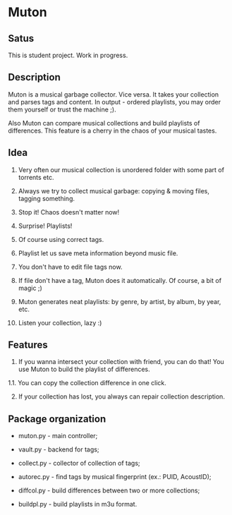 Muton
=====

Satus
-----

This is student project. Work in progress.


Description
-----------

Muton is a musical garbage collector. Vice versa.
It takes your collection and parses tags and content. 
In output - ordered playlists, you may order them 
yourself or trust the machine ;). 

Also Muton can compare musical collections and build 
playlists of differences. This feature is a cherry in
the chaos of your musical tastes.


Idea
----
 
 1. Very often our musical collection is unordered 
folder with some part of torrents etc.
 
 2. Always we try to collect musical garbage: 
 copying & moving files, tagging something.

 3. Stop it! Chaos doesn't matter now!

 4. Surprise! Playlists!

 5. Of course using correct tags.
 
 6. Playlist let us save meta information beyond music file.

 7. You don't have to edit file tags now.

 8. If file don't have a tag, Muton does it automatically.
	Of course, a bit of magic ;)

 9. Muton generates neat playlists: by genre, 
 	by artist, by album, by year, etc.
 10. Listen your collection, lazy :)


Features
--------

 1. If you wanna intersect your collection with friend, you can do that!
 	You use Muton to build the playlist of differences.

 1.1. You can copy the collection difference in one click.

 2. If your collection has lost, you always can repair collection description.


Package organization
--------------------

 * muton.py   - main controller;

 * vault.py   - backend for tags;

 * collect.py - collector of collection of tags;

 * autorec.py - find tags by musical fingerprint (ex.: PUID, AcoustID);

 * diffcol.py - build differences between two or more collections;

 * buildpl.py - build playlists in m3u format.
